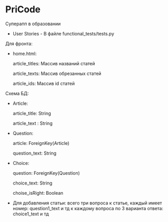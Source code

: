 # PriCode
Суперапп в образовании

- User Stories - В файле functional_tests/tests.py

Для фронта:

- home.html:
    
    article_titles: Массив названий статей

    article_texts: Массив обрезанных статей

    article_ids: Массив id статей

Схема БД:

- Article:
    
    article_title: String 
    
    article_text : String

- Question:
    
    article: ForeignKey(Article)
    
    question_text: String

- Choice:
   
    question: ForeignKey(Question)
   
    choice_text: String
   
    choise_isRight: Boolean
 - Для добавления статьи:
    всего три вопроса к статье, каждый имеет номер: question1_text и тд
    к каждому вопроса по 3 варианта ответа: choice1_text и тд